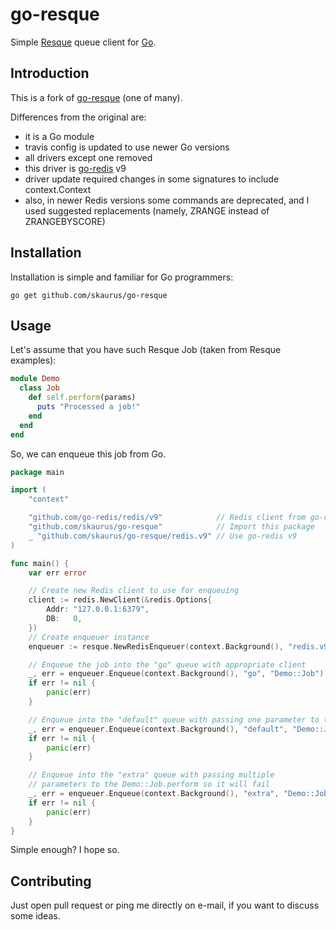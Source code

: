 # go-resque

Simple [Resque](https://github.com/resque/resque) queue client for [Go](http://golang.org).

## Introduction

This is a fork of [go-resque](https://github.com/kavu/go-resque) (one of many).

Differences from the original are:
- it is a Go module
- travis config is updated to use newer Go versions
- all drivers except one removed
- this driver is [go-redis](https://github.com/go-redis/redis) v9
- driver update required changes in some signatures to include context.Context
- also, in newer Redis versions some commands are deprecated, and I used suggested replacements (namely, ZRANGE instead of ZRANGEBYSCORE)

## Installation

Installation is simple and familiar for Go programmers:

```
go get github.com/skaurus/go-resque
```

## Usage

Let's assume that you have such Resque Job (taken from Resque examples):

```ruby
module Demo
  class Job
    def self.perform(params)
      puts "Processed a job!"
    end
  end
end
```

So, we can enqueue this job from Go.

```go
package main

import (
	"context"

	"github.com/go-redis/redis/v9"            // Redis client from go-redis package
	"github.com/skaurus/go-resque"            // Import this package
	_ "github.com/skaurus/go-resque/redis.v9" // Use go-redis v9
)

func main() {
	var err error

	// Create new Redis client to use for enqueuing
	client := redis.NewClient(&redis.Options{
		Addr: "127.0.0.1:6379",
		DB:   0,
	})
	// Create enqueuer instance
	enqueuer := resque.NewRedisEnqueuer(context.Background(), "redis.v9", client, "resque:")

	// Enqueue the job into the "go" queue with appropriate client
	_, err = enqueuer.Enqueue(context.Background(), "go", "Demo::Job")
	if err != nil {
		panic(err)
	}

	// Enqueue into the "default" queue with passing one parameter to the Demo::Job.perform
	_, err = enqueuer.Enqueue(context.Background(), "default", "Demo::Job", 1)
	if err != nil {
		panic(err)
	}

	// Enqueue into the "extra" queue with passing multiple
	// parameters to the Demo::Job.perform so it will fail
	_, err = enqueuer.Enqueue(context.Background(), "extra", "Demo::Job", 1, 2, "woot")
	if err != nil {
		panic(err)
	}
}
```

Simple enough? I hope so.

## Contributing

Just open pull request or ping me directly on e-mail, if you want to discuss some ideas.
